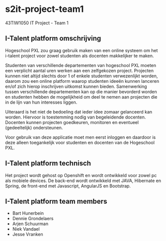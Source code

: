 # s2it-project-team1
43TIW1050 IT Project - Team 1

## I-Talent platform omschrijving
Hogeschool PXL zou graag gebruik maken van een online systeem om het i-talent project voor zowel studenten als docenten makkelijker te maken.

Studenten van verschillende departementen van hogeschool PXL moeten een verplicht aantal uren werken aan een zelfgekozen project. Projecten kunnen niet altijd slechts door 1 of enkele studenten verwezenlijkt worden, daarom zou een online platform waarop studenten ideeën kunnen lanceren en/of zich hierop inschrijven uitkomst kunnen bieden. Samenwerking tussen verschillende departementen kan op die manier bevorderd worden en studenten hebben de mogelijkheid om deel te nemen aan projecten die in de lijn van hun interesses liggen. 

Uiteraard is het niet de bedoeling dat ieder idee zomaar gelanceerd kan worden. Hiervoor is toestemming nodig van begeleidende docenten. Docenten kunnen projecten goedkeuren, monitoren en eventueel (gedeeltelijk) ondersteunen. 

Voor gebruik van deze applicatie moet men eerst inloggen en daardoor is deze alleen toegankelijk voor studenten en docenten van de Hogeschool PXL.


## I-Talent platform technisch
Het project wordt gehost op Openshift en wordt ontwikkeld voor zowel pc als mobiele devices.
De back-end wordt ontwikkeld met JAVA, Hibernate en Spring, de front-end met Javascript, AngularJS en Bootstrap.


## I-Talent platform team members
- Bart Hunerbein
- Dennie Grondelaers
- Arjen Schuurman
- Niek Vandael
- Jesse Vranken
